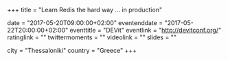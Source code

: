 +++
title = "Learn Redis the hard way ... in production"

date = "2017-05-20T09:00:00+02:00"
eventenddate = "2017-05-22T20:00:00+02:00"
eventtitle = "DEVit"
eventlink = "http://devitconf.org/"
ratinglink = ""
twittermoments = ""
videolink = ""
slides = ""

city = "Thessaloniki"
country = "Greece"
+++